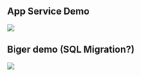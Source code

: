 
## App Service Demo

<a href="https://portal.azure.com/?WT.mc_id=java-0000-bbenz#create/Microsoft.Template/uri/https%3A%2F%2Fraw.githubusercontent.com%2Fneilpeterson%2Fbrian-templates%2Fmaster%2Fapp-service%2Fazuredeploy.json" target="_blank">
    <img src="http://azuredeploy.net/deploybutton.png"/>
</a>

## Biger demo (SQL Migration?)

<a href="https://portal.azure.com/?WT.mc_id=java-0000-bbenz#create/Microsoft.Template/uri/https%3A%2F%2Fraw.githubusercontent.com%2Fneilpeterson%2Fbrian-templates%2Fmaster%2Fbig-app%2Fazuredeploy.json" target="_blank">
    <img src="http://azuredeploy.net/deploybutton.png"/>
</a>
